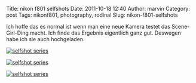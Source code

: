 Title: nikon f801 selfshots
Date: 2011-10-18 12:40
Author: marvin
Category: post
Tags: nikonf801, photography, rodinal
Slug: nikon-f801-selfshots

Ich hoffe das es normal ist wenn man eine neue Kamera testet das
Scene-Girl-Ding macht. Ich finde das Ergebnis eigentlich ganz gut.
Deswegen habe ich sie auch hochgeladen.

[![selfshot series](http://farm7.static.flickr.com/6058/6256816375_cd0341640f.jpg)](http://www.flickr.com/photos/marvinxsteadfast/6256816375/ "selfshot series by marvinxsteadfast, on Flickr, via Patr")

[![selfshot series](http://farm7.static.flickr.com/6227/6256815691_84c8ae76b0.jpg)](http://www.flickr.com/photos/marvinxsteadfast/6256815691/ "selfshot series by marvinxsteadfast, on Flickr, via Patr")

[![selfshot series](http://farm7.static.flickr.com/6171/6257344866_bab6183c18.jpg)](http://www.flickr.com/photos/marvinxsteadfast/6257344866/ "selfshot series by marvinxsteadfast, on Flickr, via Patr")

